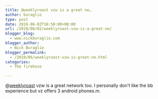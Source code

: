 ```yaml
---
title: @weeklyroast vzw is a great ne…
author: buraglio
type: post
date: 2010-06-02T16:50:00+00:00
url: /2010/06/02/weeklyroast-vzw-is-a-great-ne/
blogger_blog:
  - www.nickburaglio.com
blogger_author:
  - Nick Buraglio
blogger_permalink:
  - /2010/06/weeklyroast-vzw-is-great-ne.html
categories:
  - The firehose

---
```

@[weeklyroast][1] vzw is a great network too. I personally don&#8217;t like the bb experience but vz offers 3 android phones.m.

 [1]: http://twitter.com/weeklyroast